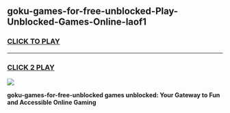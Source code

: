 
## goku-games-for-free-unblocked-Play-Unblocked-Games-Online-laof1
<h3>
<a href="https://premium76.site?title=goku-games-for-free-unblocked&ref=24A">CLICK TO PLAY</a></h3>
<hr>

<h3>
<a href="https://premium76.site?title=goku-games-for-free-unblocked&ref=24A">CLICK 2 PLAY</a>
  
</h3>

<a href="https://premium76.site?title=goku-games-for-free-unblocked&ref=24A"><img src="https://clearcache.store/games.png"></a>


**goku-games-for-free-unblocked games unblocked: Your Gateway to Fun and Accessible Online Gaming**
